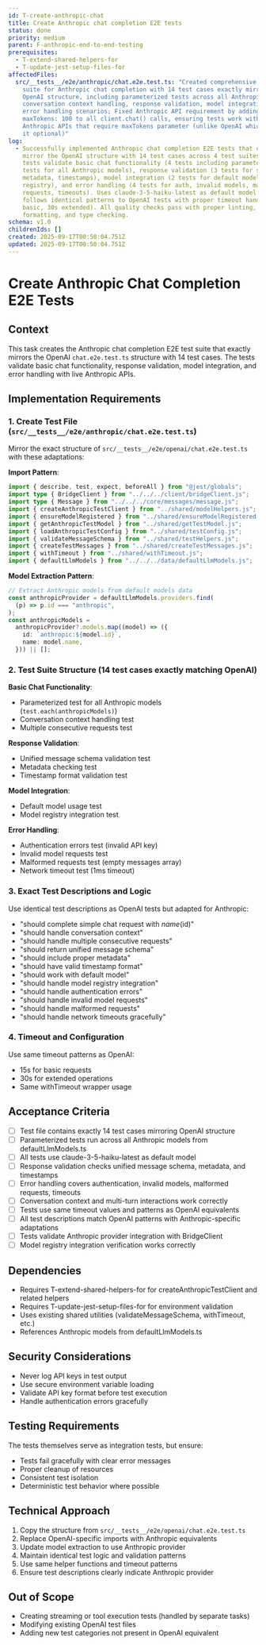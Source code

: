 ```yaml
---
id: T-create-anthropic-chat
title: Create Anthropic chat completion E2E tests
status: done
priority: medium
parent: F-anthropic-end-to-end-testing
prerequisites:
  - T-extend-shared-helpers-for
  - T-update-jest-setup-files-for
affectedFiles:
  src/__tests__/e2e/anthropic/chat.e2e.test.ts: "Created comprehensive E2E test
    suite for Anthropic chat completion with 14 test cases exactly mirroring
    OpenAI structure, including parameterized tests across all Anthropic models,
    conversation context handling, response validation, model integration, and
    error handling scenarios; Fixed Anthropic API requirement by adding
    maxTokens: 100 to all client.chat() calls, ensuring tests work with live
    Anthropic APIs that require maxTokens parameter (unlike OpenAI which makes
    it optional)"
log:
  - Successfully implemented Anthropic chat completion E2E tests that exactly
    mirror the OpenAI structure with 14 test cases across 4 test suites. The
    tests validate basic chat functionality (4 tests including parameterized
    tests for all Anthropic models), response validation (3 tests for schema,
    metadata, timestamps), model integration (2 tests for default model and
    registry), and error handling (4 tests for auth, invalid models, malformed
    requests, timeouts). Uses claude-3-5-haiku-latest as default model and
    follows identical patterns to OpenAI tests with proper timeout handling (15s
    basic, 30s extended). All quality checks pass with proper linting,
    formatting, and type checking.
schema: v1.0
childrenIds: []
created: 2025-09-17T00:50:04.751Z
updated: 2025-09-17T00:50:04.751Z
---
```


# Create Anthropic Chat Completion E2E Tests

## Context

This task creates the Anthropic chat completion E2E test suite that exactly mirrors the OpenAI `chat.e2e.test.ts` structure with 14 test cases. The tests validate basic chat functionality, response validation, model integration, and error handling with live Anthropic APIs.

## Implementation Requirements

### 1. Create Test File (`src/__tests__/e2e/anthropic/chat.e2e.test.ts`)

Mirror the exact structure of `src/__tests__/e2e/openai/chat.e2e.test.ts` with these adaptations:

**Import Pattern**:

```typescript
import { describe, test, expect, beforeAll } from "@jest/globals";
import type { BridgeClient } from "../../../client/bridgeClient.js";
import type { Message } from "../../../core/messages/message.js";
import { createAnthropicTestClient } from "../shared/modelHelpers.js";
import { ensureModelRegistered } from "../shared/ensureModelRegistered.js";
import { getAnthropicTestModel } from "../shared/getTestModel.js";
import { loadAnthropicTestConfig } from "../shared/testConfig.js";
import { validateMessageSchema } from "../shared/testHelpers.js";
import { createTestMessages } from "../shared/createTestMessages.js";
import { withTimeout } from "../shared/withTimeout.js";
import { defaultLlmModels } from "../../../data/defaultLlmModels.js";
```

**Model Extraction Pattern**:

```typescript
// Extract Anthropic models from default models data
const anthropicProvider = defaultLlmModels.providers.find(
  (p) => p.id === "anthropic",
);
const anthropicModels =
  anthropicProvider?.models.map((model) => ({
    id: `anthropic:${model.id}`,
    name: model.name,
  })) || [];
```

### 2. Test Suite Structure (14 test cases exactly matching OpenAI)

**Basic Chat Functionality**:

- Parameterized test for all Anthropic models (`test.each(anthropicModels)`)
- Conversation context handling test
- Multiple consecutive requests test

**Response Validation**:

- Unified message schema validation test
- Metadata checking test
- Timestamp format validation test

**Model Integration**:

- Default model usage test
- Model registry integration test

**Error Handling**:

- Authentication errors test (invalid API key)
- Invalid model requests test
- Malformed requests test (empty messages array)
- Network timeout test (1ms timeout)

### 3. Exact Test Descriptions and Logic

Use identical test descriptions as OpenAI tests but adapted for Anthropic:

- "should complete simple chat request with $name ($id)"
- "should handle conversation context"
- "should handle multiple consecutive requests"
- "should return unified message schema"
- "should include proper metadata"
- "should have valid timestamp format"
- "should work with default model"
- "should handle model registry integration"
- "should handle authentication errors"
- "should handle invalid model requests"
- "should handle malformed requests"
- "should handle network timeouts gracefully"

### 4. Timeout and Configuration

Use same timeout patterns as OpenAI:

- 15s for basic requests
- 30s for extended operations
- Same withTimeout wrapper usage

## Acceptance Criteria

- [ ] Test file contains exactly 14 test cases mirroring OpenAI structure
- [ ] Parameterized tests run across all Anthropic models from defaultLlmModels.ts
- [ ] All tests use claude-3-5-haiku-latest as default model
- [ ] Response validation checks unified message schema, metadata, and timestamps
- [ ] Error handling covers authentication, invalid models, malformed requests, timeouts
- [ ] Conversation context and multi-turn interactions work correctly
- [ ] Tests use same timeout values and patterns as OpenAI equivalents
- [ ] All test descriptions match OpenAI patterns with Anthropic-specific adaptations
- [ ] Tests validate Anthropic provider integration with BridgeClient
- [ ] Model registry integration verification works correctly

## Dependencies

- Requires T-extend-shared-helpers-for for createAnthropicTestClient and related helpers
- Requires T-update-jest-setup-files-for for environment validation
- Uses existing shared utilities (validateMessageSchema, withTimeout, etc.)
- References Anthropic models from defaultLlmModels.ts

## Security Considerations

- Never log API keys in test output
- Use secure environment variable loading
- Validate API key format before test execution
- Handle authentication errors gracefully

## Testing Requirements

The tests themselves serve as integration tests, but ensure:

- Tests fail gracefully with clear error messages
- Proper cleanup of resources
- Consistent test isolation
- Deterministic test behavior where possible

## Technical Approach

1. Copy the structure from `src/__tests__/e2e/openai/chat.e2e.test.ts`
2. Replace OpenAI-specific imports with Anthropic equivalents
3. Update model extraction to use Anthropic provider
4. Maintain identical test logic and validation patterns
5. Use same helper functions and timeout patterns
6. Ensure test descriptions clearly indicate Anthropic provider

## Out of Scope

- Creating streaming or tool execution tests (handled by separate tasks)
- Modifying existing OpenAI test files
- Adding new test categories not present in OpenAI equivalent
